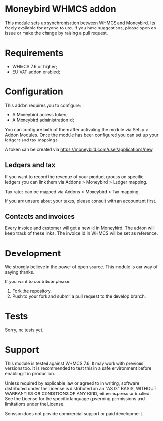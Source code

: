 # Moneybird WHMCS addon

This module sets up synchronisation between WHMCS and Moneybird. Its freely
available for anyone to use. If you have suggestions, please open an issue or
make the change by raising a pull request.

# Requirements

* WHMCS 7.6 or higher;
* EU VAT addon enabled;

# Configuration

This addon requires you to configure:

* A Moneybird access token;
* A Moneybird administration id;

You can configure both of them after activating the module via Setup > Addon
Modules. Once the module has been configured you can set up your ledgers
and tax mappings.

A token can be created via https://moneybird.com/user/applications/new.

## Ledgers and tax

If you want to record the revenue of your product groups on specific ledgers
you can link them via Addons > Moneybird > Ledger mapping.

Tax rates can be mapped via Addons > Moneybird > Tax mapping.

If you are unsure about your taxes, please consult with an accountant first.

## Contacts and invoices

Every invoice and customer will get a new id in Moneybird. The addon will keep
track of these links. The invoice id in WHMCS will be set as reference.

# Development

We strongly believe in the power of open source. This module is our way of
saying thanks.

If you want to contribute please:

1. Fork the repository.
2. Push to your fork and submit a pull request to the develop branch.

# Tests

Sorry, no tests yet.

# Support

This module is tested against WHMCS 7.6. It may work with previous versions
too. It is recommended to test this in a safe environment before enabling
it in production.

Unless required by applicable law or agreed to in writing, software
distributed under the License is distributed on an "AS IS" BASIS,
WITHOUT WARRANTIES OR CONDITIONS OF ANY KIND, either express or implied.
See the License for the specific language governing permissions and
limitations under the License.

Sensson does not provide commercial support or paid development.
